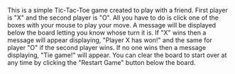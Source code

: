 This is a simple Tic-Tac-Toe game created to play with a friend. 
First player is "X" and the second player is "O".
All you have to do is click one of the boxes with your mouse to play your move. 
A message will be displayed below the board letting you know whose turn it is.
If "X" wins then a message will appear displaying, "Player X has won!" and the same for player "O" if the second player wins.
If no one wins then a message displaying, "Tie game!" will appear.
You can clear the board to start over at any time by clicking the "Restart Game" button below the board.
